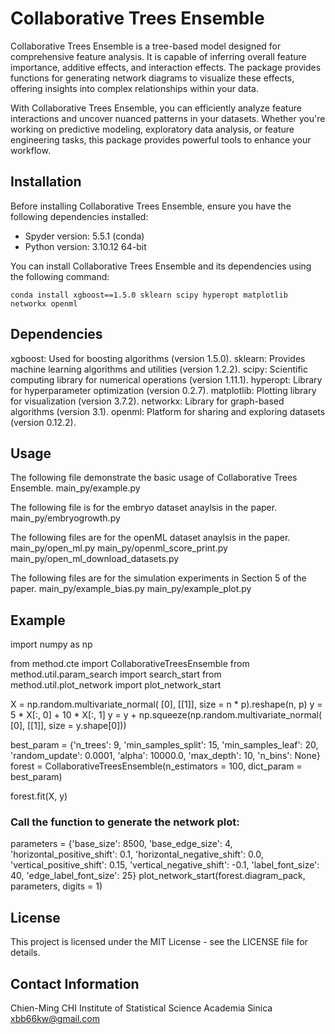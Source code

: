 # Collaborative Trees Ensemble


Collaborative Trees Ensemble is a tree-based model designed for comprehensive feature analysis. It is capable of inferring overall feature importance, additive effects, and interaction effects. The package provides functions for generating network diagrams to visualize these effects, offering insights into complex relationships within your data.

With Collaborative Trees Ensemble, you can efficiently analyze feature interactions and uncover nuanced patterns in your datasets. Whether you're working on predictive modeling, exploratory data analysis, or feature engineering tasks, this package provides powerful tools to enhance your workflow.


## Installation

Before installing Collaborative Trees Ensemble, ensure you have the following dependencies installed:

* Spyder version: 5.5.1 (conda)
* Python version: 3.10.12 64-bit

You can install Collaborative Trees Ensemble and its dependencies using the following command:

`conda install xgboost==1.5.0 sklearn scipy hyperopt matplotlib networkx openml`


## Dependencies

xgboost: Used for boosting algorithms (version 1.5.0).
sklearn: Provides machine learning algorithms and utilities (version 1.2.2).
scipy: Scientific computing library for numerical operations (version 1.11.1).
hyperopt: Library for hyperparameter optimization (version 0.2.7).
matplotlib: Plotting library for visualization (version 3.7.2).
networkx: Library for graph-based algorithms (version 3.1).
openml: Platform for sharing and exploring datasets (version 0.12.2).

## Usage

The following file demonstrate the basic usage of Collaborative Trees Ensemble.
main_py/example.py

The following file is for the embryo dataset anaylsis in the paper.
main_py/embryogrowth.py

The following files are for the openML dataset anaylsis in the paper.
main_py/open_ml.py
main_py/openml_score_print.py
main_py/open_ml_download_datasets.py

The following files are for the simulation experiments in Section 5 of the paper.
main_py/example_bias.py
main_py/example_plot.py



## Example

import numpy as np

from method.cte import CollaborativeTreesEnsemble 
from method.util.param_search import search_start
from method.util.plot_network import plot_network_start

X = np.random.multivariate_normal(
    [0], [[1]], size = n * p).reshape(n, p)
y = 5 * X[:, 0] + 10 * X[:, 1]
y = y + np.squeeze(np.random.multivariate_normal(
                        [0], [[1]], size = y.shape[0]))

best_param = {'n_trees': 9,
     'min_samples_split': 15,
     'min_samples_leaf': 20,
     'random_update': 0.0001,
     'alpha': 10000.0,
     'max_depth': 10,
     'n_bins': None}
forest = CollaborativeTreesEnsemble(n_estimators = 100,
        dict_param = best_param)

forest.fit(X, y)

### Call the function to generate the network plot:
parameters = {'base_size': 8500, 'base_edge_size': 4,
              'horizontal_positive_shift': 0.1,
              'horizontal_negative_shift': 0.0,
              'vertical_positive_shift': 0.15,
              'vertical_negative_shift': -0.1,
              'label_font_size': 40, 'edge_label_font_size': 25}
plot_network_start(forest.diagram_pack, parameters, digits = 1)



## License

This project is licensed under the MIT License - see the LICENSE file for details.

## Contact Information

Chien-Ming CHI
Institute of Statistical Science 
Academia Sinica
xbb66kw@gmail.com


